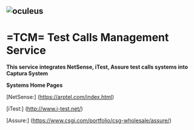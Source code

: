 ![](http://i.piccy.info/i9/65088b72938b8df67092bc012de2dc26/1563439259/7240/1328422/Oculeus_Logo_2c_326_245.jpg "oculeus")
---

# =TCM= Test Calls Management Service 

**This service integrates NetSense, iTest, Assure test calls systems into Captura System**

**Systems Home Pages**

[NetSense:] (https://arptel.com/index.html)

[iTest:] (http://www.i-test.net/)

[Assure:] (https://www.csgi.com/portfolio/csg-wholesale/assure/)
